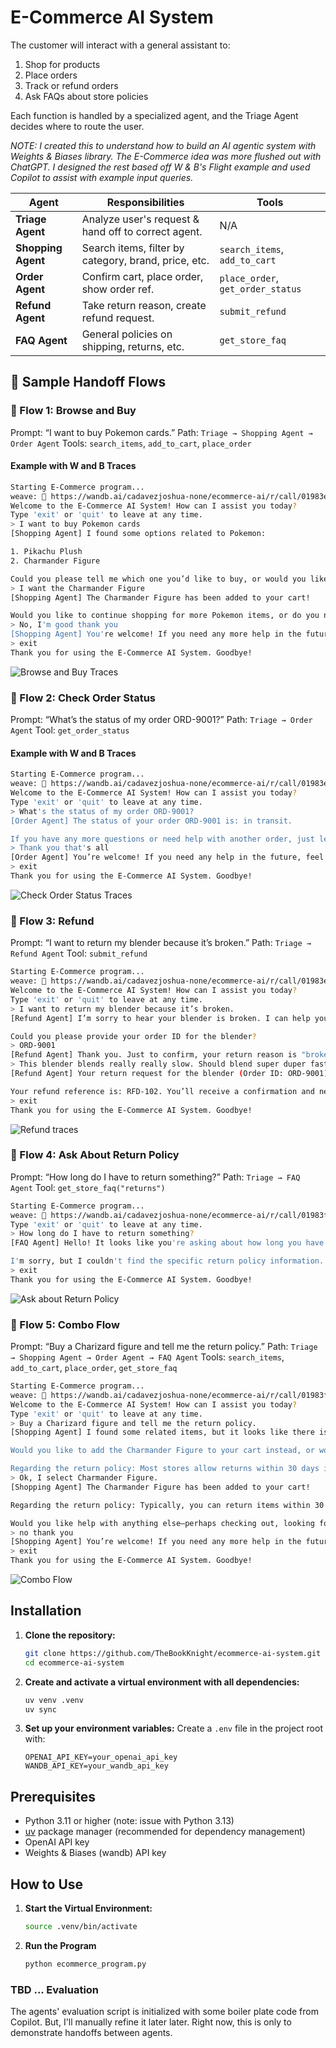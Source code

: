 # E-Commerce AI System

The customer will interact with a general assistant to:

1. Shop for products
2. Place orders
3. Track or refund orders
4. Ask FAQs about store policies

Each function is handled by a specialized agent, and the Triage Agent decides where to route the user.

*NOTE: I created this to understand how to build an AI agentic system with Weights & Biases library. The E-Commerce idea was more flushed out with ChatGPT. I designed the rest based off W & B's Flight example and used Copilot to assist with example input queries.*

| Agent              | Responsibilities                                     | Tools                             |
| ------------------ | ---------------------------------------------------- | --------------------------------- |
| **Triage Agent**   | Analyze user's request & hand off to correct agent.  | N/A                               |
| **Shopping Agent** | Search items, filter by category, brand, price, etc. | `search_items`, `add_to_cart`     |
| **Order Agent**    | Confirm cart, place order, show order ref.           | `place_order`, `get_order_status` |
| **Refund Agent**   | Take return reason, create refund request.           | `submit_refund`                   |
| **FAQ Agent**      | General policies on shipping, returns, etc.          | `get_store_faq`                   |

## 🔁 Sample Handoff Flows
### 🔹 Flow 1: Browse and Buy
Prompt: “I want to buy Pokemon cards.”
Path: `Triage → Shopping Agent → Order Agent`
Tools: `search_items`, `add_to_cart`, `place_order`

#### Example with W and B Traces

```bash
Starting E-Commerce program...
weave: 🍩 https://wandb.ai/cadavezjoshua-none/ecommerce-ai/r/call/01983ef0-b466-7079-ad72-121b8fced8f5
Welcome to the E-Commerce AI System! How can I assist you today?
Type 'exit' or 'quit' to leave at any time.
> I want to buy Pokemon cards
[Shopping Agent] I found some options related to Pokemon:

1. Pikachu Plush
2. Charmander Figure

Could you please tell me which one you’d like to buy, or would you like to see more options specifically for Pokemon trading cards?
> I want the Charmander Figure
[Shopping Agent] The Charmander Figure has been added to your cart!

Would you like to continue shopping for more Pokemon items, or do you need any further assistance with your purchase?
> No, I'm good thank you
[Shopping Agent] You're welcome! If you need any more help in the future, just let me know. Have a great day and enjoy your Charmander Figure!
> exit
Thank you for using the E-Commerce AI System. Goodbye!
```
![Browse and Buy Traces](screenshots/Flow-1.png)

### 🔹 Flow 2: Check Order Status
Prompt: “What’s the status of my order ORD-9001?”
Path: `Triage → Order Agent`
Tool: `get_order_status`

#### Example with W and B Traces
```bash
Starting E-Commerce program...
weave: 🍩 https://wandb.ai/cadavezjoshua-none/ecommerce-ai/r/call/01983ef7-412f-7da4-b453-bc71727f8107
Welcome to the E-Commerce AI System! How can I assist you today?
Type 'exit' or 'quit' to leave at any time.
> What's the status of my order ORD-9001?
[Order Agent] The status of your order ORD-9001 is: in transit.

If you have any more questions or need help with another order, just let me know!
> Thank you that's all
[Order Agent] You’re welcome! If you need any help in the future, feel free to reach out. Have a great day! 😊
> exit
Thank you for using the E-Commerce AI System. Goodbye!
```

![Check Order Status Traces](screenshots/Flow-2.png)

### 🔹 Flow 3: Refund
Prompt: “I want to return my blender because it’s broken.”
Path: `Triage → Refund Agent`
Tool: `submit_refund`

```bash
Starting E-Commerce program...
weave: 🍩 https://wandb.ai/cadavezjoshua-none/ecommerce-ai/r/call/01983efb-27d8-7d78-9c2b-4e7788a6b69c
Welcome to the E-Commerce AI System! How can I assist you today?
Type 'exit' or 'quit' to leave at any time.
> I want to return my blender because it’s broken.
[Refund Agent] I’m sorry to hear your blender is broken. I can help you with your return.

Could you please provide your order ID for the blender?
> ORD-9001
[Refund Agent] Thank you. Just to confirm, your return reason is "broken." Is that correct, or would you like to add any more details about the issue?
> This blender blends really really slow. Should blend super duper fast!
[Refund Agent] Your return request for the blender (Order ID: ORD-9001) has been submitted because it blends very slowly and should blend much faster.

Your refund reference is: RFD-102. You’ll receive a confirmation and next steps shortly. If you need further assistance, just let me know!
> exit
Thank you for using the E-Commerce AI System. Goodbye!
```

![Refund traces](screenshots/Flow-3.png)

### 🔹 Flow 4: Ask About Return Policy
Prompt: “How long do I have to return something?”
Path: `Triage → FAQ Agent`
Tool: `get_store_faq("returns")`

```bash
Starting E-Commerce program...
weave: 🍩 https://wandb.ai/cadavezjoshua-none/ecommerce-ai/r/call/01983f00-9084-7772-bcd1-c519501c5c3b
Type 'exit' or 'quit' to leave at any time.
> How long do I have to return something?
[FAQ Agent] Hello! It looks like you're asking about how long you have to return something.

I'm sorry, but I couldn't find the specific return policy information. Would you like help with something else, or is there another question about returns you have in mind? If you know which store or website you're asking about, please let me know and I’ll try to help further!
> exit
Thank you for using the E-Commerce AI System. Goodbye!
```

![Ask about Return Policy](screenshots/Flow-4.png)

### 🔹 Flow 5: Combo Flow
Prompt: “Buy a Charizard figure and tell me the return policy.”
Path: `Triage → Shopping Agent → Order Agent → FAQ Agent`
Tools: `search_items`, `add_to_cart`, `place_order`, `get_store_faq`

```bash
Starting E-Commerce program...
weave: 🍩 https://wandb.ai/cadavezjoshua-none/ecommerce-ai/r/call/01983f02-5d53-798a-b65a-fb6f84c5c9ff
Welcome to the E-Commerce AI System! How can I assist you today?
Type 'exit' or 'quit' to leave at any time.
> Buy a Charizard figure and tell me the return policy.                                     
[Shopping Agent] I found some related items, but it looks like there isn't an exact match for a Charizard figure right now. The closest option available is a "Charmander Figure."

Would you like to add the Charmander Figure to your cart instead, or would you prefer to search for something else?

Regarding the return policy: Most stores allow returns within 30 days if the item is unused and in its original packaging, but I can provide specific details once you select your item. Let me know how you'd like to proceed!
> Ok, I select Charmander Figure.
[Shopping Agent] The Charmander Figure has been added to your cart!

Regarding the return policy: Typically, you can return items within 30 days as long as they are unused and in their original packaging. If you need more detailed information or have specific questions about returns, let me know!

Would you like help with anything else—perhaps checking out, looking for another item, or more details on the return process?
> no thank you
[Shopping Agent] You’re welcome! If you need any more help in the future, just let me know. Have a great day and enjoy your Charmander Figure!
> exit
Thank you for using the E-Commerce AI System. Goodbye!
```

![Combo Flow](screenshots/Flow-5.png)

## Installation

1. **Clone the repository:**
    ```bash
    git clone https://github.com/TheBookKnight/ecommerce-ai-system.git
    cd ecommerce-ai-system
    ```

2. **Create and activate a virtual environment with all dependencies:**
    ```bash
    uv venv .venv
    uv sync
    ```

3. **Set up your environment variables:**
    Create a `.env` file in the project root with:
    ```env
    OPENAI_API_KEY=your_openai_api_key
    WANDB_API_KEY=your_wandb_api_key
    ```

## Prerequisites

- Python 3.11 or higher (note: issue with Python 3.13)
- [uv](https://github.com/astral-sh/uv) package manager (recommended for dependency management)
- OpenAI API key
- Weights & Biases (wandb) API key

## How to Use

1. **Start the Virtual Environment:**
    ```bash
    source .venv/bin/activate
    ```

2. **Run the Program**
    ```bash
    python ecommerce_program.py
    ```

### TBD ... Evaluation

The agents' evaluation script is initialized with some boiler plate code from Copilot. But, I'll manually refine it later later. Right now, this is only to demonstrate handoffs between agents.
